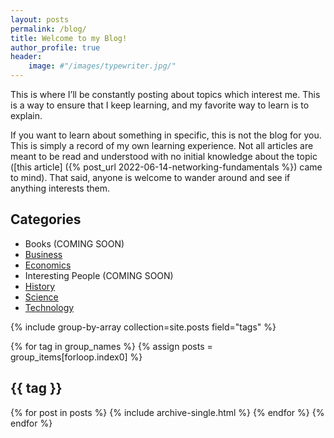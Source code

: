 ```yaml
---
layout: posts
permalink: /blog/
title: Welcome to my Blog!
author_profile: true
header:
    image: #"/images/typewriter.jpg/"
---
```

This is where I’ll be constantly posting about topics which interest me. This is a way to ensure that I keep learning, and my favorite way to learn is to explain.

If you want to learn about something in specific, this is not the blog for you. This is simply a record of my own learning experience. Not all articles are meant to be read and understood with no initial knowledge about the topic ([this article] ({% post_url 2022-06-14-networking-fundamentals %}) came to mind). That said, anyone is welcome to wander around and see if anything interests them.


## Categories
- Books (COMING SOON)
- [Business](#business)
- [Economics](#economics)
- Interesting People (COMING SOON)
- [History](#history)
- [Science](#science)
- [Technology](#technology)
<!-- - [Thoughts](#thoughts) -->



<!--- {% include category-list.html %} --->

{% include group-by-array collection=site.posts field="tags" %}

{% for tag in group_names %}
  {% assign posts = group_items[forloop.index0] %}
  <h2 id="{{ tag | slugify }}" class="archive__subtitle">{{ tag }}</h2>
  {% for post in posts %}
    {% include archive-single.html %}
  {% endfor %}
{% endfor %}
